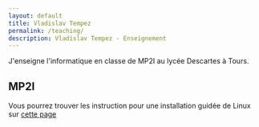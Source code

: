 ```yaml
---
layout: default
title: Vladislav Tempez
permalink: /teaching/
description: Vladislav Tempez - Enseignement
---
```

J'enseigne l'informatique en classe de MP2I au lycée Descartes à Tours.

## MP2I
Vous pourrez trouver les instruction pour une installation guidée de Linux sur [cette page](/docs/doc-install-linux.html)
